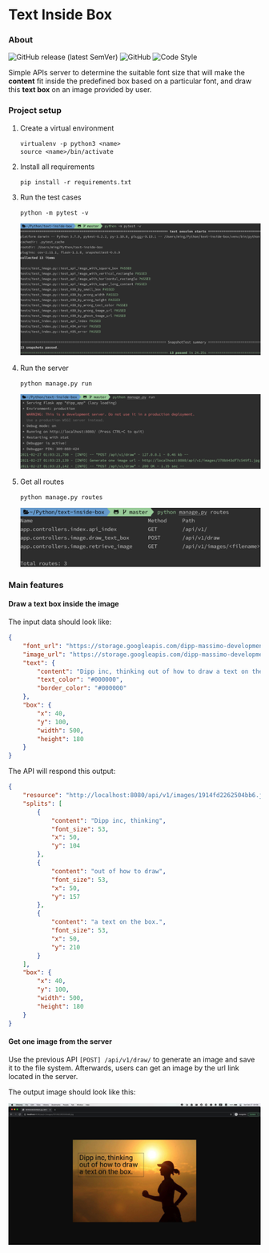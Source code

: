 # Text Inside Box

### About

![GitHub release (latest SemVer)](https://img.shields.io/github/v/release/hackerYM/text-inside-box)
![GitHub](https://img.shields.io/github/license/hackerYM/text-inside-box)
![Code Style](https://img.shields.io/badge/code%20style-flake8-000000.svg)

Simple APIs server to determine the suitable font size that will make the **content** fit inside 
the predefined box based on a particular font, and draw this **text box** on an image provided by user.

### Project setup

1. Create a virtual environment
    
    ```shell
    virtualenv -p python3 <name>
    source <name>/bin/activate
    ```

1. Install all requirements

    ```shell
    pip install -r requirements.txt
    ```
   
1. Run the test cases

    ```shell
    python -m pytest -v
    ```
   
    ![Sample](images/sample-01.png)

1. Run the server

    ```shell
    python manage.py run
    ```
   
    ![Sample](images/sample-02.png)
   
1. Get all routes

    ```shell
    python manage.py routes
    ```
   
    ![Sample](images/sample-03.png)


### Main features

#### Draw a text box inside the image

The input data should look like:

```json
{
    "font_url": "https://storage.googleapis.com/dipp-massimo-development-fonts/4f2cf2b6b99d96ca.ttf",
    "image_url": "https://storage.googleapis.com/dipp-massimo-development-images/1f1282fef735f349.jpg",
    "text": {
        "content": "Dipp inc, thinking out of how to draw a text on the box.",
        "text_color": "#000000",
        "border_color": "#000000"
    },
    "box": {
        "x": 40,
        "y": 100,
        "width": 500,
        "height": 180
    }
}
```

The API will respond this output:

```json
{
    "resource": "http://localhost:8080/api/v1/images/1914fd2262504bb6.jpg",
    "splits": [
        {
            "content": "Dipp inc, thinking",
            "font_size": 53,
            "x": 50,
            "y": 104
        },
        {
            "content": "out of how to draw",
            "font_size": 53,
            "x": 50,
            "y": 157
        },
        {
            "content": "a text on the box.",
            "font_size": 53,
            "x": 50,
            "y": 210
        }
    ],
    "box": {
        "x": 40,
        "y": 100,
        "width": 500,
        "height": 180
    }
}
```


#### Get one image from the server

Use the previous API `[POST] /api/v1/draw/` to generate an image and save it to the file system.
Afterwards, users can get an image by the url link located in the server.

The output image should look like this:

![Sample](images/sample-04.png)
